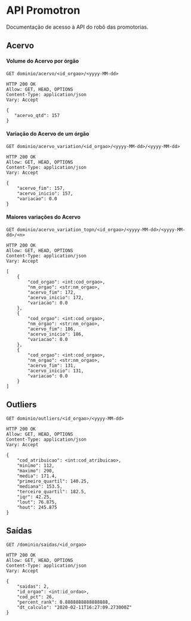 # API Promotron

Documentação de acesso à API do robô das promotorias.

## Acervo

#### Volume do Acervo por órgão

```
GET dominio/acervo/<id_orgao>/<yyyy-MM-dd>
 ```

 ```
HTTP 200 OK
Allow: GET, HEAD, OPTIONS
Content-Type: application/json
Vary: Accept

{
    "acervo_qtd": 157
}
 ```

#### Variação do Acervo de um órgão


```
GET dominio/acervo_variation/<id_orgao>/<yyyy-MM-dd>/<yyyy-MM-dd>
```

```
HTTP 200 OK
Allow: GET, HEAD, OPTIONS
Content-Type: application/json
Vary: Accept

{
    "acervo_fim": 157,
    "acervo_inicio": 157,
    "variacao": 0.0
}
```

#### Maiores variações do Acervo

```
GET dominio/acervo_variation_topn/<id_orgao>/<yyyy-MM-dd>/<yyyy-MM-dd>/<n>
```

```
HTTP 200 OK
Allow: GET, HEAD, OPTIONS
Content-Type: application/json
Vary: Accept

[
    {
        "cod_orgao": <int:cod_orgao>,
        "nm_orgao": <str:nm_orgao>,
        "acervo_fim": 172,
        "acervo_inicio": 172,
        "variacao": 0.0
    },
    {
        "cod_orgao": <int:cod_orgao>,
        "nm_orgao": <str:nm_orgao>,
        "acervo_fim": 186,
        "acervo_inicio": 186,
        "variacao": 0.0
    },
    {
        "cod_orgao": <int:cod_orgao>,
        "nm_orgao": <str:nm_orgao>,
        "acervo_fim": 131,
        "acervo_inicio": 131,
        "variacao": 0.0
    }
]
```

## Outliers

```
GET dominio/outliers/<id_orgao>/<yyyy-MM-dd>
```

```
HTTP 200 OK
Allow: GET, HEAD, OPTIONS
Content-Type: application/json
Vary: Accept

{
    "cod_atribuicao": <int:cod_atribuicao>,
    "minimo": 112,
    "maximo": 290,
    "media": 171.4,
    "primeiro_quartil": 140.25,
    "mediana": 153.5,
    "terceiro_quartil": 182.5,
    "iqr": 42.25,
    "lout": 76.875,
    "hout": 245.875
}
```


## Saídas
```
GET /dominio/saidas/<id_orgao>
```


```
HTTP 200 OK
Allow: GET, HEAD, OPTIONS
Content-Type: application/json
Vary: Accept

{
    "saidas": 2,
    "id_orgao": <int:id_ordao>,
    "cod_pct": 26,
    "percent_rank": 0.8888888888888888,
    "dt_calculo": "2020-02-11T16:27:09.273000Z"
}
 ```
